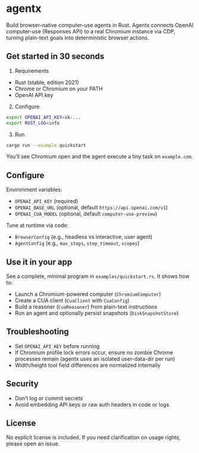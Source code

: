 # agentx

Build browser-native computer-use agents in Rust. Agentx connects OpenAI computer-use (Responses API) to a real Chromium instance via CDP, turning plain-text goals into deterministic browser actions.

## Get started in 30 seconds
1) Requirements
- Rust (stable, edition 2021)
- Chrome or Chromium on your PATH
- OpenAI API key

2) Configure
```bash
export OPENAI_API_KEY=sk-...
export RUST_LOG=info
```

3) Run
```bash
cargo run --example quickstart
```
You’ll see Chromium open and the agent execute a tiny task on `example.com`.

## Configure
Environment variables:
- `OPENAI_API_KEY` (required)
- `OPENAI_BASE_URL` (optional, default `https://api.openai.com/v1`)
- `OPENAI_CUA_MODEL` (optional, default `computer-use-preview`)

Tune at runtime via code:
- `BrowserConfig` (e.g., headless vs interactive, user agent)
- `AgentConfig` (e.g., `max_steps`, `step_timeout`, `scopes`)

## Use it in your app
See a complete, minimal program in `examples/quickstart.rs`. It shows how to:
- Launch a Chromium-powered computer (`ChromiumComputer`)
- Create a CUA client (`CuaClient` with `CuaConfig`)
- Build a reasoner (`CuaReasoner`) from plain-text instructions
- Run an agent and optionally persist snapshots (`DiskSnapshotStore`)


## Troubleshooting
- Set `OPENAI_API_KEY` before running
- If Chromium profile lock errors occur, ensure no zombie Chrome processes remain (agentx uses an isolated user-data-dir per run)
- Width/height tool field differences are normalized internally

## Security
- Don’t log or commit secrets
- Avoid embedding API keys or raw auth headers in code or logs

## License
No explicit license is included. If you need clarification on usage rights, please open an issue.
